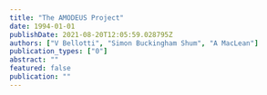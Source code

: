 ```yaml
---
title: "The AMODEUS Project"
date: 1994-01-01
publishDate: 2021-08-20T12:05:59.028795Z
authors: ["V Bellotti", "Simon Buckingham Shum", "A MacLean"]
publication_types: ["0"]
abstract: ""
featured: false
publication: ""
---
```


